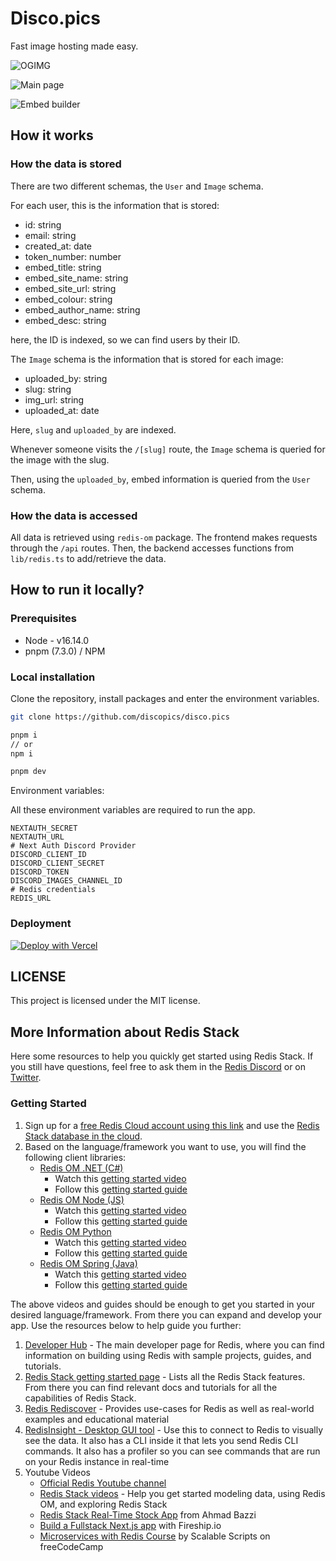 # Disco.pics

Fast image hosting made easy.

![OGIMG](https://disco.pics/og-image.png)

![Main page](https://cdn.discordapp.com/attachments/1010857352645316658/1013573935088029809/image_2022-08-29_035052362.png)

![Embed builder](https://cdn.discordapp.com/attachments/1010857352645316658/1013568634314047628/1u118.gif)


## How it works

### How the data is stored

There are two different schemas, the `User` and `Image` schema.

For each user, this is the information that is stored:

- id: string
- email: string
- created_at: date
- token_number: number
- embed_title: string
- embed_site_name: string
- embed_site_url: string
- embed_colour: string
- embed_author_name: string
- embed_desc: string

here, the ID is indexed, so we can find users by their ID.

The `Image` schema is the information that is stored for each image:

- uploaded_by: string
- slug: string
- img_url: string
- uploaded_at: date

Here, `slug` and `uploaded_by` are indexed.

Whenever someone visits the `/[slug]` route, the `Image` schema is queried for the image with the slug.

Then, using the `uploaded_by`, embed information is queried from the `User` schema.


### How the data is accessed

All data is retrieved using `redis-om` package. The frontend makes requests through the `/api` routes. Then, the backend accesses functions from `lib/redis.ts` to add/retrieve the data.

## How to run it locally?

### Prerequisites

- Node - v16.14.0
- pnpm (7.3.0) / NPM

### Local installation

Clone the repository, install packages and enter the environment variables.

```bash
git clone https://github.com/discopics/disco.pics

pnpm i 
// or
npm i

pnpm dev
```

Environment variables:

All these environment variables are required to run the app.

```
NEXTAUTH_SECRET
NEXTAUTH_URL
# Next Auth Discord Provider
DISCORD_CLIENT_ID
DISCORD_CLIENT_SECRET
DISCORD_TOKEN
DISCORD_IMAGES_CHANNEL_ID
# Redis credentials
REDIS_URL
```

### Deployment

[![Deploy with Vercel](https://vercel.com/button)](https://vercel.com/new/clone?repository-url=https://github.com/discopics/disco.pics)

## LICENSE

This project is licensed under the MIT license.


## More Information about Redis Stack

Here some resources to help you quickly get started using Redis Stack. If you still have questions, feel free to ask them in the [Redis Discord](https://discord.gg/redis) or on [Twitter](https://twitter.com/redisinc).

### Getting Started

1. Sign up for a [free Redis Cloud account using this link](https://redis.info/try-free-dev-to) and use the [Redis Stack database in the cloud](https://developer.redis.com/create/rediscloud).
1. Based on the language/framework you want to use, you will find the following client libraries:
    - [Redis OM .NET (C#)](https://github.com/redis/redis-om-dotnet)
        - Watch this [getting started video](https://www.youtube.com/watch?v=ZHPXKrJCYNA)
        - Follow this [getting started guide](https://redis.io/docs/stack/get-started/tutorials/stack-dotnet/)
    - [Redis OM Node (JS)](https://github.com/redis/redis-om-node)
        - Watch this [getting started video](https://www.youtube.com/watch?v=KUfufrwpBkM)
        - Follow this [getting started guide](https://redis.io/docs/stack/get-started/tutorials/stack-node/)
    - [Redis OM Python](https://github.com/redis/redis-om-python)
        - Watch this [getting started video](https://www.youtube.com/watch?v=PPT1FElAS84)
        - Follow this [getting started guide](https://redis.io/docs/stack/get-started/tutorials/stack-python/)
    - [Redis OM Spring (Java)](https://github.com/redis/redis-om-spring)
        - Watch this [getting started video](https://www.youtube.com/watch?v=YhQX8pHy3hk)
        - Follow this [getting started guide](https://redis.io/docs/stack/get-started/tutorials/stack-spring/)

The above videos and guides should be enough to get you started in your desired language/framework. From there you can expand and develop your app. Use the resources below to help guide you further:

1. [Developer Hub](https://redis.info/devhub) - The main developer page for Redis, where you can find information on building using Redis with sample projects, guides, and tutorials.
1. [Redis Stack getting started page](https://redis.io/docs/stack/) - Lists all the Redis Stack features. From there you can find relevant docs and tutorials for all the capabilities of Redis Stack.
1. [Redis Rediscover](https://redis.com/rediscover/) - Provides use-cases for Redis as well as real-world examples and educational material
1. [RedisInsight - Desktop GUI tool](https://redis.info/redisinsight) - Use this to connect to Redis to visually see the data. It also has a CLI inside it that lets you send Redis CLI commands. It also has a profiler so you can see commands that are run on your Redis instance in real-time
1. Youtube Videos
    - [Official Redis Youtube channel](https://redis.info/youtube)
    - [Redis Stack videos](https://www.youtube.com/watch?v=LaiQFZ5bXaM&list=PL83Wfqi-zYZFIQyTMUU6X7rPW2kVV-Ppb) - Help you get started modeling data, using Redis OM, and exploring Redis Stack
    - [Redis Stack Real-Time Stock App](https://www.youtube.com/watch?v=mUNFvyrsl8Q) from Ahmad Bazzi
    - [Build a Fullstack Next.js app](https://www.youtube.com/watch?v=DOIWQddRD5M) with Fireship.io
    - [Microservices with Redis Course](https://www.youtube.com/watch?v=Cy9fAvsXGZA) by Scalable Scripts on freeCodeCamp